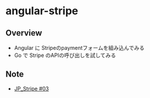 # angular-stripe
## Overview
- Angular に Stripeのpaymentフォームを組み込んでみる
- Go で Stripe のAPIの呼び出しを試してみる

## Note
- [JP_Stripe #03](https://speakerdeck.com/mmorito/zi-she-sabisunistripewodao-ru-suruhua-6137f66e-0070-4f7f-9b9c-c32e92e9da6e)
